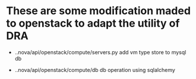 # These are some modification maded to openstack to adapt the utility of DRA


- ..nova/api/openstack/compute/servers.py
add vm type store to mysql db

- ..nova/api/openstack/compute/db
db operation using sqlalchemy
